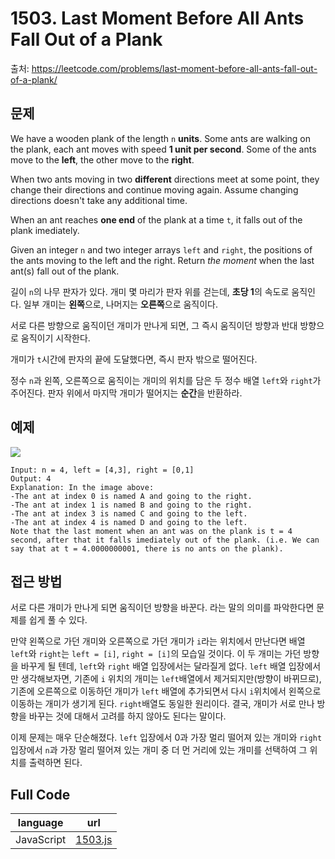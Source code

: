 # 1503. Last Moment Before All Ants Fall Out of a Plank

출처: https://leetcode.com/problems/last-moment-before-all-ants-fall-out-of-a-plank/

## 문제

We have a wooden plank of the length  `n`  **units**. Some ants are walking on the plank, each ant moves with speed  **1 unit per second**. Some of the ants move to the  **left**, the other move to the  **right**.

When two ants moving in two  **different**  directions meet at some point, they change their directions and continue moving again. Assume changing directions doesn't take any additional time.

When an ant reaches  **one end**  of the plank at a time  `t`, it falls out of the plank imediately.

Given an integer  `n`  and two integer arrays  `left`  and  `right`, the positions of the ants moving to the left and the right. Return  _the moment_  when the last ant(s) fall out of the plank.

길이 `n`의 나무 판자가 있다. 개미 몇 마리가 판자 위를 걷는데, **초당 1**의 속도로 움직인다. 일부 개미는 **왼쪽**으로, 나머지는 **오른쪽**으로 움직이다.

서로 다른 방향으로 움직이던 개미가 만나게 되면, 그 즉시 움직이던 방향과 반대 방향으로 움직이기 시작한다.

개미가 `t`시간에 판자의 끝에 도달했다면, 즉시 판자 밖으로 떨어진다.

 정수 `n`과 왼쪽, 오른쪽으로 움직이는 개미의 위치를 담은 두 정수 배열 `left`와 `right`가 주어진다. 판자 위에서 마지막 개미가 떨어지는 **순간**을 반환하라.

## 예제
![](https://assets.leetcode.com/uploads/2020/06/17/ants.jpg)
```
Input: n = 4, left = [4,3], right = [0,1]
Output: 4
Explanation: In the image above:
-The ant at index 0 is named A and going to the right.
-The ant at index 1 is named B and going to the right.
-The ant at index 3 is named C and going to the left.
-The ant at index 4 is named D and going to the left.
Note that the last moment when an ant was on the plank is t = 4 second, after that it falls imediately out of the plank. (i.e. We can say that at t = 4.0000000001, there is no ants on the plank).
```

## 접근 방법

서로 다른 개미가 만나게 되면 움직이던 방향을 바꾼다. 라는 말의 의미를 파악한다면 문제를 쉽게 풀 수 있다.

만약 왼쪽으로 가던 개미와 오른쪽으로 가던 개미가 `i`라는 위치에서 만난다면 배열 `left`와 `right`는 `left = [i]`, `right = [i]`의 모습일 것이다. 이 두 개미는 가던 방향을 바꾸게 될 텐데,  `left`와 `right` 배열 입장에서는 달라질게 없다. `left` 배열 입장에서만 생각해보자면, 기존에 `i` 위치의 개미는 `left`배열에서 제거되지만(방향이 바뀌므로), 기존에 오른쪽으로 이동하던 개미가  `left` 배열에 추가되면서 다시 `i`위치에서 왼쪽으로 이동하는 개미가 생기게 된다. `right`배열도 동일한 원리이다. 결국, 개미가 서로 만나 방향을 바꾸는 것에 대해서 고려를 하지 않아도 된다는 말이다.

이제 문제는 매우 단순해졌다. `left` 입장에서  0과 가장 멀리 떨어져 있는 개미와 `right` 입장에서 `n`과 가장 멀리 떨어져 있는 개미 중 더 먼 거리에 있는 개미를 선택하여 그 위치를 출력하면 된다.

## Full Code
|language|url|
|--------|---|
|JavaScript|[1503.js](https://github.com/opwe37/Algorithm-Study/blob/master/LeetCode/src/1503.js)|
